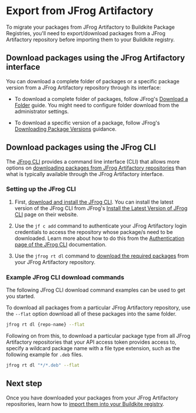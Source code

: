 # Export from JFrog Artifactory

To migrate your packages from JFrog Artifactory to Buildkite Package Registries, you'll need to export/download packages from a JFrog Artifactory repository before importing them to your Buildkite registry.

## Download packages using the JFrog Artifactory interface

You can download a complete folder of packages or a specific package version from a JFrog Artifactory repository through its interface:

- To download a complete folder of packages, follow JFrog's [Download a Folder](https://jfrog.com/help/r/jfrog-artifactory-documentation/download-a-folder) guide. You might need to configure folder download from the administrator settings.

- To download a specific version of a package, follow JFrog's [Downloading Package Versions](https://jfrog.com/help/r/jfrog-artifactory-documentation/downloading-package-versions) guidance.

## Download packages using the JFrog CLI

The [JFrog CLI](https://docs.jfrog-applications.jfrog.io/jfrog-applications/jfrog-cli) provides a command line interface (CLI) that allows more options on [downloading packages from JFrog Artifactory repositories](https://docs.jfrog-applications.jfrog.io/jfrog-applications/jfrog-cli/binaries-management-with-jfrog-artifactory/generic-files#downloading-files) than what is typically available through the JFrog Artifactory interface.

### Setting up the JFrog CLI

1. First, [download and install the JFrog CLI](https://docs.jfrog-applications.jfrog.io/jfrog-applications/jfrog-cli/install). You can install the latest version of the JFrog CLI from JFrog's [Install the Latest Version of JFrog CLI](https://jfrog.com/getcli/) page on their website.

1. Use the `jf c add` command to authenticate your JFrog Artifactory login credentials to access the repository whose package/s need to be downloaded. Learn more about how to do this from the [Authentication page of the JFrog CLI](https://docs.jfrog-applications.jfrog.io/jfrog-applications/jfrog-cli/cli-for-jfrog-artifactory/authentication) documentation.

1. Use the `jfrog rt dl` command to [download the required packages](https://docs.jfrog-applications.jfrog.io/jfrog-applications/jfrog-cli/cli-for-jfrog-artifactory/generic-files#downloading-files) from your JFrog Artifactory repository.

### Example JFrog CLI download commands

The following JFrog CLI download command examples can be used to get you started.

To download all packages from a particular JFrog Artifactory repository, use the `--flat` option download all of these packages into the same folder.

```bash
jfrog rt dl {repo-name} --flat
```

Following on from this, to download a particular package type from all JFrog Artifactory repositories that your API access token provides access to, specify a wildcard package name with a file type extension, such as the following example for `.deb` files.

```bash
jfrog rt dl "*/*.deb" --flat
```

## Next step

Once you have downloaded your packages from your JFrog Artifactory repositories, learn how to [import them into your Buildkite registry](/docs/package-registries/migration/import-to-package-registries).
